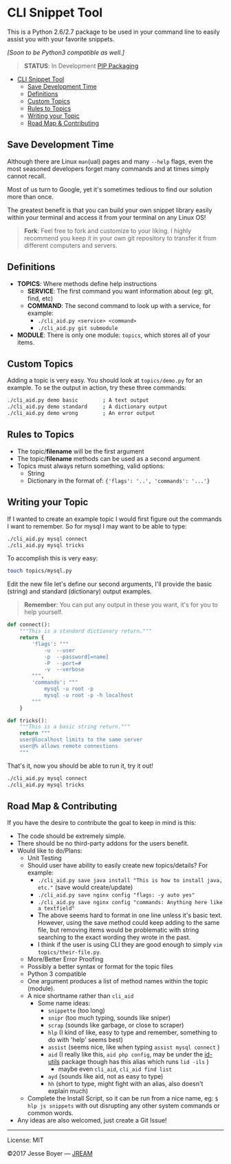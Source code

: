# CLI Snippet Tool
This is a Python 2.6/2.7 package to be used in your command line to easily assist you with your favorite snippets.

_[Soon to be Python3 compatible as well.]_

> **STATUS**: In Development [PIP Packaging](https://packaging.python.org/distributing/)

<!-- TOC -->

- [CLI Snippet Tool](#cli-snippet-tool)
    - [Save Development Time](#save-development-time)
    - [Definitions](#definitions)
    - [Custom Topics](#custom-topics)
    - [Rules to Topics](#rules-to-topics)
    - [Writing your Topic](#writing-your-topic)
    - [Road Map & Contributing](#road-map--contributing)

<!-- /TOC -->

## Save Development Time

Although there are Linux `man`(ual) pages and many `--help` flags, even the most seasoned developers forget many commands and at times simply cannot recall.

Most of us turn to Google, yet it's sometimes tedious to find our solution more than once.

The greatest benefit is that you can build your own snippet library easily within your terminal and access it from your terminal on any Linux OS!

> **Fork**: Feel free to fork and customize to your liking. I highly recommend you keep it in your own git repository to transfer it from different computers and servers.


## Definitions

- **TOPICS**: Where methods define help instructions
    - **SERVICE**: The first command you want information about (eg: git, find, etc)
    - **COMMAND**: The second command to look up with a service, for example:
        - `./cli_aid.py <service> <command>`
        - `./cli_aid.py git submodule`
- **MODULE**: There is only one module: `topics`, which stores all of your items.


## Custom Topics

Adding a topic is very easy. You should look at `topics/demo.py` for an example. To se the output in action, try these three commands:

```sh
./cli_aid.py demo basic        ; A text output
./cli_aid.py demo standard     ; A dictionary output
./cli_aid.py demo wrong        ; An error output
```


## Rules to Topics

- The topic/**filename** will be the first argument
- The topic/**filename** methods can be used as a second argument
- Topics must always return something, valid options:
    - String
    - Dictionary in the format of: `{'flags': '..', 'commands': '...'}`


## Writing your Topic

If I wanted to create an example topic I would first figure out the commands I want to remember. So for mysql I may want to be able to type:

```sh
./cli_aid.py mysql connect
./cli_aid.py mysql tricks
```

To accomplish this is very easy:

```sh
touch topics/mysql.py
```

Edit the new file let's define our second arguments, I'll provide the basic (string) and standard (dictionary) output examples.

> **Remember**: You can put any output in these you want, it's for you to help yourself.

```py
def connect():
    """This is a standard dictionary return."""
    return {
        'flags': """
            -u  --user
            -p  --password[=name]
            -P  --port=#
            -v  --verbose
        """,
        'commands': """
            mysql -u root -p
            mysql -u root -p -h localhost
        """
    }

def tricks():
    """This is a basic string return."""
    return """
    user@localhost limits to the same server
    user@% allows remote connections
    """
```

That's it, now you should be able to run it, try it out!

```sh
./cli_aid.py mysql connect
./cli_aid.py mysql tricks
```


## Road Map & Contributing

If you have the desire to contribute the goal to keep in mind is this:

- The code should be extremely simple.
- There should be no third-party addons for the users benefit.
- Would like to do/Plans:
    - Unit Testing
    - Should user have ability to easily create new topics/details? For example:
        - `./cli_aid.py save java install "This is how to install java, etc."` (save would create/update)
        - `./cli_aid.py save nginx config "flags: -y auto yes"`
        - `./cli_aid.py save nginx config "commands: Anything here like a textfield"`
        - The above seems hard to format in one line unless it's basic text. However, using the save method could keep adding to the same file, but removing items would be problematic with string searching to the exact wording they wrote in the past.
        - I think if the user is using CLI they are good enough to simply `vim topics/their-file.py`.
    - More/Better Error Proofing
    - Possibly a better syntax or format for the topic files
    - Python 3 compatible
    - One argument produces a list of method names within the topic (module).
    - A nice shortname rather than `cli_aid`
        - Some name ideas:
            - `snippette` (too long)
            - `snipr` (too much typing, sounds like sniper)
            - `scrap` (sounds like garbage, or close to scraper)
            - `hlp` (I kind of like, easy to type and remember, something to do with 'help' seems best)
            - `assist` (seems nice, like when typing `assist mysql connect` )
            - `aid` (I really like this, `aid php config`, may be under the [id-utils](https://www.gnu.org/software/idutils/manual/idutils.html) package though  has this alias which runs `lid -ils` )
                - maybe even `cli_aid`, `cli_aid find list`
            - `ayd` (sounds like aid, not as easy to type)
            - `hh` (short to type, might fight with an alias, also doesn't explain much)
    - Complete the Install Script, so it can be run from a nice name, eg: `$ hlp js snippets` with out disrupting any other system commands or common words.
- Any ideas are also welcomed, just create a Git Issue!



---
License: MIT

&copy;2017 Jesse Boyer &mdash; [JREAM](http://jream.com)
